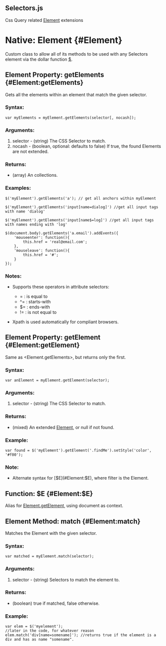 [$]: /Element/Element#dollar
[Element]: /Element/Element

Selectors.js
------------

Css Query related [Element][] extensions

Native: Element {#Element}
==========================

Custom class to allow all of its methods to be used with any Selectors element via the dollar function [$][].

Element Property: getElements {#Element:getElements}
----------------------------------------------------

Gets all the elements within an element that match the given selector.

### Syntax:

	var myElements = myElement.getElements(selector[, nocash]);

### Arguments:

1. selector - (string) The CSS Selector to match.
2. nocash   - (boolean, optional: defaults to false) If true, the found Elements are not extended.

### Returns:

* (array) An <Elements> collections.

### Examples:

	$('myElement').getElements('a'); // get all anchors within myElement

	$('myElement').getElements('input[name=dialog]') //get all input tags with name 'dialog'

	$('myElement').getElements('input[name$=log]') //get all input tags with names ending with 'log'

	$(document.body).getElements('a.email').addEvents({
		'mouseenter': function(){
			this.href = 'real@email.com';
		},
		'mouseleave': function(){
			this.href = '#';
		}
	});

### Notes:

- Supports these operators in attribute selectors:

	- = : is equal to
	- ^= : starts-with
	- $= : ends-with
	- != : is not equal to

- Xpath is used automatically for compliant browsers.

Element Property: getElement {#Element:getElement}
--------------------------------------------------

Same as <Element.getElements>, but returns only the first.

###	Syntax:

	var anElement = myElement.getElement(selector);

###	Arguments:

1. selector - (string) The CSS Selector to match.

###	Returns:

* (mixed) An extended [Element][], or null if not found.

### Example:

	var found = $('myElement').getElement('.findMe').setStyle('color', '#f00');

### Note:

- Alternate syntax for [$E](#Element:$E), where filter is the Element.

Function: $E {#Element:$E}
--------------------------

Alias for [Element.getElement](#Element:getElement), using document as context.


Element Method: match {#Element:match}
--------------------------------------

Matches the Element with the given selector.

### Syntax:

	var matched = myElement.match(selector);

###	Arguments:

1. selector - (string) Selectors to match the element to.

### Returns:

* (boolean) true if matched, false otherwise.

### Example:

	var elem = $('myelement');
	//later in the code, for whatever reason
	elem.match('div[name=somename]'); //returns true if the element is a div and has as name "somename".